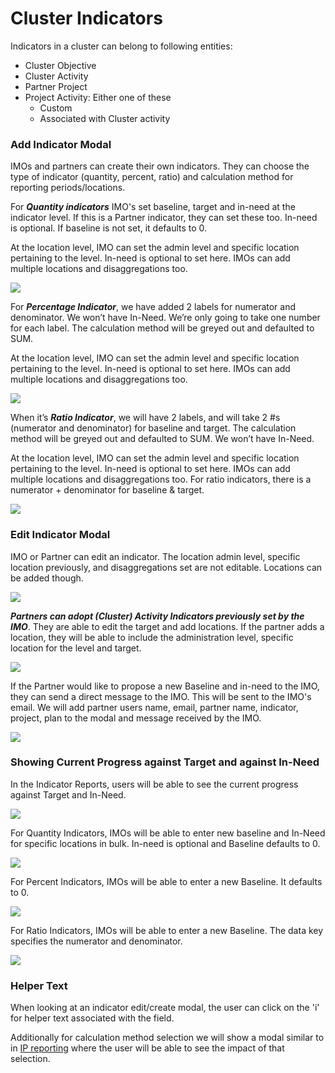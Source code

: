 # Cluster Indicators

Indicators in a cluster can belong to following entities:

* Cluster Objective
* Cluster Activity
* Partner Project
* Project Activity: Either one of these
  * Custom
  * Associated with Cluster activity

### Add Indicator Modal

IMOs and partners can create their own indicators. They can choose the type of indicator \(quantity, percent, ratio\) and calculation method for reporting periods/locations.

For _**Quantity indicators**_ IMO's set baseline, target and in-need at the indicator level. If this is a Partner indicator, they can set these too. In-need is optional. If baseline is not set, it defaults to 0.

At the location level, IMO can set the admin level and specific location pertaining to the level. In-need is optional to set here. IMOs can add multiple locations and disaggregations too.

![](https://lh4.googleusercontent.com/SXBzTrrOf9hN8RYitbUn1SrFWPkb3uZyc63oPCoW0C4IsdKZy17wq0TaEztdcmk3ie6XdzJE542oZjnRlehI0DzDvhWFC_OKlZnTJ-kj9Xhlyk5Rs-dZTFSfV3S2qlnM4Skj_Sr_)

For _**Percentage Indicator**_, we have added 2 labels for numerator and denominator. We won’t have In-Need. We’re only going to take one number for each label. The calculation method will be greyed out and defaulted to SUM.

At the location level, IMO can set the admin level and specific location pertaining to the level. In-need is optional to set here. IMOs can add multiple locations and disaggregations too.

![](https://lh4.googleusercontent.com/oCiTpPmhBqTE20rdPLD6yNYZtHAO6sAphkbRltOuBEqtIJboWK_lc0g-bsmDW-ykQy8Hu6SBZnHdCmncMRdE87RvDcP0xy3awU0p4Dp83dNmG6UegnkZCQ8kn_z-_xRjYuBjYmLk)

  
When it’s _**Ratio Indicator**_, we will have 2 labels, and will take 2 \#s \(numerator and denominator\) for baseline and target. The calculation method will be greyed out and defaulted to SUM. We won’t have In-Need.

At the location level, IMO can set the admin level and specific location pertaining to the level. In-need is optional to set here. IMOs can add multiple locations and disaggregations too. For ratio indicators, there is a numerator + denominator for baseline & target.

![](https://lh3.googleusercontent.com/gcteXd0X6cVKJVgO1wDL-zajXCI6Ox5wL77Z6zl5qoe-ybhfvg2l7u7G2h35a9-COpP19nhQfcoFGX5MMf1VP3TktOm0Hj3FfXDwK-ryTKVoE8qgDkrLcOMQRnE2b3n72aGKShvV)

### Edit Indicator Modal

IMO or Partner can edit an indicator. The location admin level, specific location previously, and disaggregations set are not editable. Locations can be added though.

![](https://lh5.googleusercontent.com/3EjFV21ha2QVvAcR-qx3cU5xEI9PGvVpnHeoyxVjWgS1cGwKVkMdX64esR3S5fBKIMKT2DHpT9ceBm71X5u3Krcs8ns88AR5KaryLdlXrb3qoC9yHQN-TT7uEnTGOf8XuG0XKErz)

_**Partners can adopt \(Cluster\) Activity Indicators previously set by the IMO**_. They are able to edit the target and add locations. If the partner adds a location, they will be able to include the administration level, specific location for the level and target.

![](https://lh6.googleusercontent.com/A-KIeRDMjYPzoFDTDbR3avI1_hxdK9NRB9_ASAU30TphLYbz2VOWWEBAnOAIFJntp8t55qRJXeR0dxh9_cdxSH4kRAm43XFeNeOSiaPyISjshMx6fr0cYAqC-mnJz-3nzphy9_OV)

If the Partner would like to propose a new Baseline and in-need to the IMO, they can send a direct message to the IMO. This will be sent to the IMO's email. We will add  partner users name, email, partner name, indicator, project, plan to the modal and message received by the IMO.

![](https://lh3.googleusercontent.com/DWGM_egjN1j33XXeNJQbflfnc0mWOfiafFDDYE2ITHv6EzHTOMjsacIXmPpaIV0Pge9MkJ1E5St8k8EJuSmA8wXC59OGOAyyJxH03zXThqTZD1NJ0D6SHYjEKfqOegEmfzeoKtb-)

### Showing Current Progress against Target and against In-Need

In the Indicator Reports, users will be able to see the current progress against Target and In-Need.

![](https://lh4.googleusercontent.com/6BHlmxUejYlX_z2LHM56NDumX_8JgAenXKYdkdQluvyvDIruPJOKsEzSsMBB1ydESNW38JROpxSD_uwagHwKUc2z1JpPU0MHS6VR8epeNHTNI_ihE3zS0SHRGnG-Co_63LALOIxX)

For Quantity Indicators, IMOs will be able to enter new baseline and In-Need for specific locations in bulk. In-need is optional and Baseline defaults to 0.

![](https://lh3.googleusercontent.com/-4DIgKH4ORiH50vi98SZXGg4--v_w10mSGhr1xliPD3krcx1ndoowFy0O9BILvinqEwPNXQQ8taFTBak0-PwZQqr6EpBC7oYqE9oXNG7Sa-zj2ArGherjN7WmsQeZUTIY0LO_gRb)

For Percent Indicators, IMOs will be able to enter a new Baseline. It defaults to 0.

![](https://lh6.googleusercontent.com/-YVIa3sXfOceuc4UIce2Lfpte03yTGTaCjpa04w1wTjtdivK7Vtf8HN-zv1BCSbiKBGld9UJ17VCwjBq2nvuFl_YLhK9hc8GJx25ed1I79S0dBQvgYLtmIns2updLn3k0MzytBK4)

For Ratio Indicators, IMOs will be able to enter a new Baseline. The data key specifies the numerator and denominator.

![](https://lh6.googleusercontent.com/_Ep9SObps2aDSe_FIqv55igZXtoV7ZHZDJmPA1Kdk8yOyR16DksTJJfp6VJtf_HpnjwzwY6Ut5-zz_MRoqPbjmEgdXtWFyfZcIX0QzvQmCCf3LkDVoqjmg8x36zm9rQyubiPyzLD)

### Helper Text

When looking at an indicator edit/create modal, the user can click on the 'i' for helper text associated with the field.  

Additionally for calculation method selection we will show a modal similar to in [IP reporting](https://unicef.gitbook.io/prp/product-end-user-documentation/ip-reporting/setting-calculation-methods-for-indicators#demo-indicator-table) where the user will be able to see the impact of that selection.  




